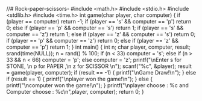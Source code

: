 //# Rock-paper-scissors-
#include <math.h>
#include <stdio.h>
#include <stdlib.h>
#include <time.h>
int game(char player, char computer)
{
    if (player == computer)
        return -1;
    if (player == 's' && computer == 'p')
        return 0;
    else if (player == 'p' && computer == 's')
        return 1;
    if (player == 's' && computer == 'z')
        return 1;
    else if (player == 'z' && computer == 's')
        return 0;
    if (player == 'p' && computer == 'z')
        return 0;
    else if (player == 'z' && computer == 'p')
        return 1;
}
int main()
{
    int n;
    char player, computer, result;
    srand(time(NULL));
    n = rand() % 100;
    if (n < 33)
        computer = 's';
    else if (n > 33 && n < 66)
        computer = 'p';
    else
        computer = 'z';
 printf("\nEnter s for STONE, \n p for PAPER ,\n z for SCISSOR \n");
scanf("%c", &player);
result = game(player, computer);
    if (result == -1) {
        printf("\nGame Draw!\n");
    }
    else if (result == 1) {
        printf("\nplayer won the game!\n");
    }
    else { 
        printf("\ncomputer won the game!\n");
    }
        printf("\nplayer choose : %c and Computer choose : %c\n",player, computer);
 return 0;
}
